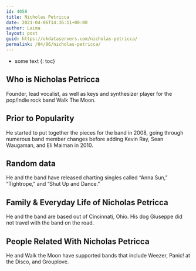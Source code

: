 ```yaml
---
id: 4058
title: Nicholas Petricca
date: 2021-04-06T14:36:11+00:00
author: Laima
layout: post
guid: https://ukdataservers.com/nicholas-petricca/
permalink: /04/06/nicholas-petricca/
---
```


* some text
{: toc}


## Who is Nicholas Petricca
                  
                  
                  
Founder, lead vocalist, as well as keys and synthesizer player for the pop/indie rock band Walk The Moon.
                  
              
            
              
            
                
                
                
## Prior to Popularity
                  
                  
                  
He started to put together the pieces for the band in 2008, going through numerous band member changes before adding Kevin Ray, Sean Waugaman, and Eli Maiman in 2010.
                  
              
            
              
            
                
                
                
## Random data
                  
                  
                  
He and the band have released charting singles called &#8220;Anna Sun,&#8221; &#8220;Tightrope,&#8221; and &#8220;Shut Up and Dance.&#8221;
                  
              
            
              
            
                
                
                
## Family & Everyday Life of Nicholas Petricca
                  
                  
                  
He and the band are based out of Cincinnati, Ohio. His dog Giuseppe did not travel with the band on the road.
                  
              
            
              
            
                
                
                
## People Related With Nicholas Petricca
                  
                  
                  
He and Walk the Moon have supported bands that include Weezer, Panic! at the Disco, and Grouplove.
                  
              
            
              
            
                
              
            
              
              
            
            
              
            
          
          
          